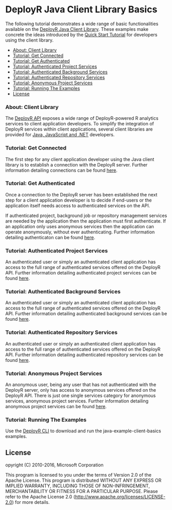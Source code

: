 DeployR Java Client Library Basics
==================================

The following tutorial demonstrates a wide range of basic functionalities available on the [DeployR Java Client Library](http://deployr.revolutionanalytics.com/docanddown/#clientlib). These examples make concrete the ideas introduced by the [Quick Start Tutorial](http://deployr.revolutionanalytics.com/documents/dev/clientlib) for developers using the client library.


- [About: Client Library](#about-client-library)
- [Tutorial: Get Connected](#tutorial-get-connected)
- [Tutorial: Get Authenticated](#tutorial-get-authenticated)
- [Tutorial: Authenticated Project Services](#tutorial-authenticated-project-services)
- [Tutorial: Authenticated Background Services](#tutorial-authenticated-background-services)
- [Tutorial: Authenticated Repository Services](#tutorial-authenticated-repository-services)
- [Tutorial: Anonymous Project Services](#tutorial-anonymous-project-services)
- [Tutorial: Running The Examples](#tutorial-running-the-examples)
- [License](#license)


### About: Client Library

The [DeployR API](http://deployr.revolutionanalytics.com/documents/dev/api-doc/) exposes a wide range of DeployR-powered R analytics services to client application developers. To simplify the integration of DeployR services within client applications, several client libraries are provided for [Java, JavaScript and .NET](http://deployr.revolutionanalytics.com/docanddown/#clientlib) developers. 

### Tutorial: Get Connected

The first step for any client application developer using the Java client library is to establish a connection with the DeployR server. Further information detailing connections can be found [here](http://deployr.revolutionanalytics.com/documents/dev/clientlib/#connection).

### Tutorial: Get Authenticated

Once a connection to the DeployR server has been established the next step for a client application developer is to decide if end-users or the application itself needs access to authenticated services on the API.

If authenticated project, background job or repository management services are needed by the application then the application must first authenticate. If an application only uses anonymous services then the application can operate anonymously, without ever authenticating. Further information detailing authenticaton can be found [here](http://deployr.revolutionanalytics.com/documents/dev/clientlib/#authentication).

### Tutorial: Authenticated Project Services

An authenticated user or simply an authenticated client application has access to the full range of authenticated services offered on the DeployR API. Further information detailing authenticated project services can be found [here](http://deployr.revolutionanalytics.com/documents/dev/clientlib/#authprojects).

### Tutorial: Authenticated Background Services

An authenticated user or simply an authenticated client application has access to the full range of authenticated services offered on the DeployR API. Further information detailing authenticated background services can be found [here](http://deployr.revolutionanalytics.com/documents/dev/clientlib/#background).

### Tutorial: Authenticated Repository Services

An authenticated user or simply an authenticated client application has access to the full range of authenticated services offered on the DeployR API. Further information detailing authenticated repository services can be found [here](http://deployr.revolutionanalytics.com/documents/dev/clientlib/#repository).


### Tutorial: Anonymous Project Services

An anonymous user, being any user that has not authenticated with the DeployR server, only has access to anonymous services offered on the DeployR API. There is just one single services category for anonymous services, anonymous project services. Further information detailing anonymous project services can be found [here](http://deployr.revolutionanalytics.com/documents/dev/clientlib/#anonservices).

### Tutorial: Running The Examples

Use the [DeployR CLI](https://github.com/microsoft/deployr-cli) to download and run the java-example-client-basics examples.

## License ##

opyright (C) 2010-2016, Microsoft Corporation

This program is licensed to you under the terms of Version 2.0 of the
Apache License. This program is distributed WITHOUT
ANY EXPRESS OR IMPLIED WARRANTY, INCLUDING THOSE OF NON-INFRINGEMENT,
MERCHANTABILITY OR FITNESS FOR A PARTICULAR PURPOSE. Please refer to the
Apache License 2.0 (http://www.apache.org/licenses/LICENSE-2.0) for more 
details.
